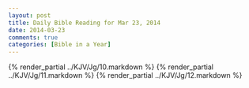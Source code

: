```yaml
---
layout: post
title: Daily Bible Reading for Mar 23, 2014
date: 2014-03-23
comments: true
categories: [Bible in a Year]
---
```

{% render_partial ../KJV/Jg/10.markdown %}
{% render_partial ../KJV/Jg/11.markdown %}
{% render_partial ../KJV/Jg/12.markdown %}
